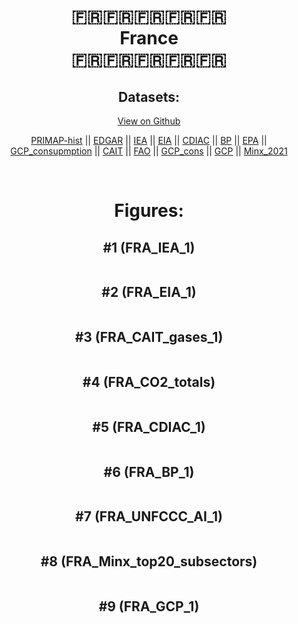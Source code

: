 
<center>
<h1 align="center">
🇫🇷🇫🇷🇫🇷🇫🇷🇫🇷
<br>
France
<br>
🇫🇷🇫🇷🇫🇷🇫🇷🇫🇷
</h1>
<h2>Datasets:</h2>
<p><a href="https://github.com/dquintani/GreenhouseData/tree/master/country_data/FRA_France/data">View on Github</a>
<br></p><p><a href="data/FRA_PRIMAP-hist.csv">PRIMAP-hist</a> || <a href="data/FRA_EDGAR.csv">EDGAR</a> || <a href="data/FRA_IEA.csv">IEA</a> || <a href="data/FRA_EIA.csv">EIA</a> || <a href="data/FRA_CDIAC.csv">CDIAC</a> || <a href="data/FRA_BP.csv">BP</a> || <a href="data/FRA_EPA.csv">EPA</a> || <a href="data/FRA_GCP_consupmption.csv">GCP_consupmption</a> || <a href="data/FRA_CAIT.csv">CAIT</a> || <a href="data/FRA_FAO.csv">FAO</a> || <a href="data/FRA_GCP_cons.csv">GCP_cons</a> || <a href="data/FRA_GCP.csv">GCP</a> || <a href="data/FRA_Minx_2021.csv">Minx_2021</a></p><p><br></p>
<h1>Figures:</h1><h2>#1 (FRA_IEA_1)</h2>
<p><img alt="" src="figures/FRA_IEA_1.png" /></p><h2>#2 (FRA_EIA_1)</h2>
<p><img alt="" src="figures/FRA_EIA_1.png" /></p><h2>#3 (FRA_CAIT_gases_1)</h2>
<p><img alt="" src="figures/FRA_CAIT_gases_1.png" /></p><h2>#4 (FRA_CO2_totals)</h2>
<p><img alt="" src="figures/FRA_CO2_totals.png" /></p><h2>#5 (FRA_CDIAC_1)</h2>
<p><img alt="" src="figures/FRA_CDIAC_1.png" /></p><h2>#6 (FRA_BP_1)</h2>
<p><img alt="" src="figures/FRA_BP_1.png" /></p><h2>#7 (FRA_UNFCCC_AI_1)</h2>
<p><img alt="" src="figures/FRA_UNFCCC_AI_1.png" /></p><h2>#8 (FRA_Minx_top20_subsectors)</h2>
<p><img alt="" src="figures/FRA_Minx_top20_subsectors.png" /></p><h2>#9 (FRA_GCP_1)</h2>
<p><img alt="" src="figures/FRA_GCP_1.png" /></p>